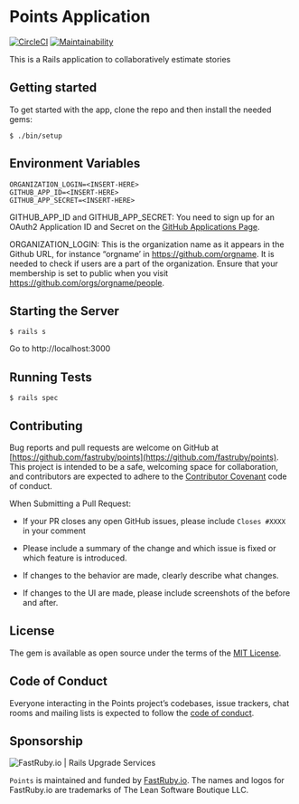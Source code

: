 # Points Application

[![CircleCI](https://circleci.com/gh/fastruby/points.svg?style=shield)](https://circleci.com/gh/fastruby/points)
[![Maintainability](https://api.codeclimate.com/v1/badges/2484911d9c021cfee1ce/maintainability)](https://codeclimate.com/github/fastruby/points/maintainability)

This is a Rails application to collaboratively estimate stories

## Getting started

To get started with the app, clone the repo and then install the needed gems:

```
$ ./bin/setup
```

## Environment Variables
```
ORGANIZATION_LOGIN=<INSERT-HERE>
GITHUB_APP_ID=<INSERT-HERE>
GITHUB_APP_SECRET=<INSERT-HERE>
```
GITHUB_APP_ID and GITHUB_APP_SECRET: You need to sign up for an OAuth2 Application ID and Secret on the [GitHub Applications Page](https://github.com/settings/applications/new).


ORGANIZATION_LOGIN: This is the organization name as it appears in the Github URL, for instance “orgname’ in https://github.com/orgname. It is needed to check if users are a part of the organization. Ensure that your membership is set to public when you visit https://github.com/orgs/orgname/people.


## Starting the Server
```
$ rails s
```
Go to http://localhost:3000

## Running Tests
```
$ rails spec
```

## Contributing

Bug reports and pull requests are welcome on GitHub at [https://github.com/fastruby/points](https://github.com/fastruby/points). This project is intended to be a safe, welcoming space for collaboration, and contributors are expected to adhere to the [Contributor Covenant](http://contributor-covenant.org) code of conduct.

When Submitting a Pull Request:

* If your PR closes any open GitHub issues, please include `Closes #XXXX` in your comment

* Please include a summary of the change and which issue is fixed or which feature is introduced.

* If changes to the behavior are made, clearly describe what changes.

* If changes to the UI are made, please include screenshots of the before and after.

## License

The gem is available as open source under the terms of the [MIT License](https://opensource.org/licenses/MIT).

## Code of Conduct

 Everyone interacting in the Points project’s codebases, issue trackers, chat rooms and mailing lists is expected to follow the [code of conduct](https://github.com/fastruby/points/CODE_OF_CONDUCT.md).

## Sponsorship

![FastRuby.io | Rails Upgrade Services](https://github.com/fastruby/points/raw/main/app/assets/images/fastruby-logo.png)


`Points` is maintained and funded by [FastRuby.io](https://fastruby.io). The names and logos for FastRuby.io are trademarks of The Lean Software Boutique LLC.
